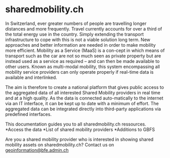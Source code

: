 # sharedmobility.ch
In Switzerland, ever greater numbers of people are travelling longer distances and more frequently. Travel currently accounts for over a third of the total energy use in the country. Simply extending the transport infrastructure to cope with this is not a viable solution long term. New approaches and better information are needed in order to make mobility more efficient. Mobility as a Service (MaaS) is a con-cept in which means of transport such as the car are not so much seen as private property but are instead used as a service as required – and can then be made available to other users. Known as multi-modal mobility, this system encompassing all mobility service providers can only operate properly if real-time data is available and interlinked. 

The aim is therefore to create a national platform that gives public access to the aggregated data of all interested Shared Mobility providers in real time and at a high quality. As the data is connected auto-matically to the internet via an IT interface, it can be kept up to date with a minimum of effort. The aggregated data can be integrated directly into third-party applications via predefined interfaces.

This documentation guides you to all sharedmobility.ch ressources.
*Access the data
*List of shared mobility providers
*Additions to GBFS

Are you a shared mobility provider who is interested in showing shared mobility assets on sharedmobility.ch? Contact us on geoinformation@bfe.admin.ch
